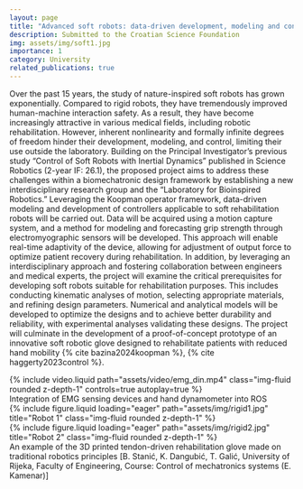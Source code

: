 ```yaml
---
layout: page
title: "Advanced soft robots: data-driven development, modeling and control"
description: Submitted to the Croatian Science Foundation
img: assets/img/soft1.jpg
importance: 1
category: University
related_publications: true
---
```


Over the past 15 years, the study of nature-inspired soft robots has grown exponentially. Compared to rigid robots, they have tremendously improved human-machine interaction safety. As a result, they have become increasingly attractive in various medical fields, including robotic rehabilitation. However, inherent nonlinearity and formally infinite degrees of freedom hinder their development, modeling, and control, limiting their use outside the laboratory. Building on the Principal Investigator’s previous study “Control of Soft Robots with Inertial Dynamics” published in Science Robotics (2-year IF: 26.1), the proposed project aims to address these challenges within a biomechatronic design framework by establishing a new interdisciplinary research group and the “Laboratory for Bioinspired Robotics.” Leveraging the Koopman operator framework, data-driven modeling and development of controllers applicable to soft rehabilitation robots will be carried out. Data will be acquired using a motion capture system, and a method for modeling and forecasting grip strength through electromyographic sensors will be developed. This approach will enable real-time adaptivity of the device, allowing for adjustment of output force to optimize patient recovery during rehabilitation. In addition, by leveraging an interdisciplinary approach and fostering collaboration between engineers and medical experts, the project will examine the critical prerequisites for developing soft robots suitable for rehabilitation purposes. This includes conducting kinematic analyses of motion, selecting appropriate materials, and refining design parameters. Numerical and analytical models will be developed to optimize the designs and to achieve better durability and reliability, with experimental analyses validating these designs. The project will culminate in the development of a proof-of-concept prototype of an innovative soft robotic glove designed to rehabilitate patients with reduced hand mobility {% cite bazina2024koopman %}, {% cite haggerty2023control %}.

<div class="row mt-3">
    <div class="col-sm mt-3 mt-md-0">
        {% include video.liquid path="assets/video/emg_din.mp4" class="img-fluid rounded z-depth-1" controls=true autoplay=true %}
    </div>
</div>
<div class="caption">
    Integration of EMG sensing devices and hand dynamometer into ROS
</div>

<div class="row">
    <div class="col-sm mt-3 mt-md-0">
        {% include figure.liquid loading="eager" path="assets/img/rigid1.jpg" title="Robot 1" class="img-fluid rounded z-depth-1" %}
    </div>
    <div class="col-sm mt-3 mt-md-0">
        {% include figure.liquid loading="eager" path="assets/img/rigid2.jpg" title="Robot 2" class="img-fluid rounded z-depth-1" %}
    </div>
</div>
<div class="caption">
    An example of the 3D printed tendon-driven rehabilitation glove made on traditional robotics principles  [B. Stanić, K. Dangubić, T. Galić, University of Rijeka, Faculty of Engineering, Course: Control of mechatronics systems (E. Kamenar)]
</div>
